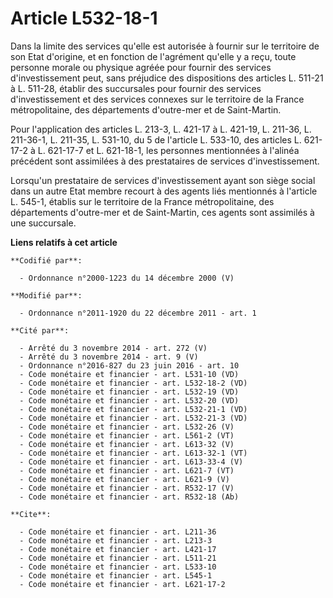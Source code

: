 # Article L532-18-1

Dans la limite des services qu'elle est autorisée à fournir sur le territoire de son Etat d'origine, et en fonction de
l'agrément qu'elle y a reçu, toute personne morale ou physique agréée pour fournir des services d'investissement peut, sans
préjudice des dispositions des articles L. 511-21 à L. 511-28, établir des succursales pour fournir des services
d'investissement et des services connexes sur le territoire de la France métropolitaine, des départements d'outre-mer et de
Saint-Martin. 

Pour l'application des articles L. 213-3, L. 421-17 à L. 421-19, L. 211-36, L. 211-36-1, L. 211-35, L. 531-10, du 5 de
l'article L. 533-10, des articles L. 621-17-2 à L. 621-17-7 et L. 621-18-1, les personnes mentionnées à l'alinéa précédent
sont assimilées à des prestataires de services d'investissement. 

Lorsqu'un prestataire de services d'investissement ayant son siège social dans un autre Etat membre recourt à des agents liés
mentionnés à l'article L. 545-1, établis sur le territoire de la France métropolitaine, des départements d'outre-mer et de
Saint-Martin, ces agents sont assimilés à une succursale.

**Liens relatifs à cet article**

	**Codifié par**:

	  - Ordonnance n°2000-1223 du 14 décembre 2000 (V)

	**Modifié par**:

	  - Ordonnance n°2011-1920 du 22 décembre 2011 - art. 1

	**Cité par**:

	  - Arrêté du 3 novembre 2014 - art. 272 (V)
	  - Arrêté du 3 novembre 2014 - art. 9 (V)
	  - Ordonnance n°2016-827 du 23 juin 2016 - art. 10
	  - Code monétaire et financier - art. L531-10 (VD)
	  - Code monétaire et financier - art. L532-18-2 (VD)
	  - Code monétaire et financier - art. L532-19 (VD)
	  - Code monétaire et financier - art. L532-20 (VD)
	  - Code monétaire et financier - art. L532-21-1 (VD)
	  - Code monétaire et financier - art. L532-21-3 (VD)
	  - Code monétaire et financier - art. L532-26 (V)
	  - Code monétaire et financier - art. L561-2 (VT)
	  - Code monétaire et financier - art. L613-32 (V)
	  - Code monétaire et financier - art. L613-32-1 (VT)
	  - Code monétaire et financier - art. L613-33-4 (V)
	  - Code monétaire et financier - art. L621-7 (VT)
	  - Code monétaire et financier - art. L621-9 (V)
	  - Code monétaire et financier - art. R532-17 (V)
	  - Code monétaire et financier - art. R532-18 (Ab)

	**Cite**:

	  - Code monétaire et financier - art. L211-36
	  - Code monétaire et financier - art. L213-3
	  - Code monétaire et financier - art. L421-17
	  - Code monétaire et financier - art. L511-21
	  - Code monétaire et financier - art. L533-10
	  - Code monétaire et financier - art. L545-1
	  - Code monétaire et financier - art. L621-17-2

